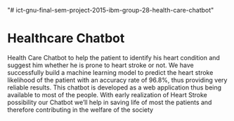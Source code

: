 "# ict-gnu-final-sem-project-2015-ibm-group-28-health-care-chatbot"

# Healthcare Chatbot
Health Care Chatbot to help the patient to identify his heart condition and 
suggest him whether he is prone to heart stroke or not. We have successfully build a machine 
learning model to predict the heart stroke likelihood of the patient with an accuracy rate of 
96.8%, thus providing very reliable results. This chatbot is developed as a web application 
thus being available to most of the people. With early realization of Heart Stroke possibility 
our Chatbot we’ll help in saving life of most the patients and therefore contributing in the 
welfare of the society

